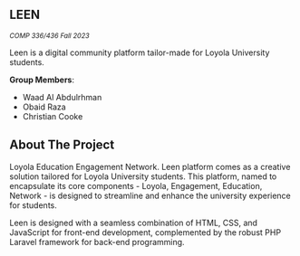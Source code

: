 ## LEEN

<sub>_COMP 336/436 Fall 2023_</sub>

Leen is a digital community platform tailor-made for Loyola University students.

**Group Members**:
- Waad Al Abdulrhman
- Obaid Raza
- Christian Cooke


## About The Project

Loyola Education Engagement Network.
Leen platform comes as a creative solution tailored for Loyola University students. 
This platform, named to encapsulate its core components - Loyola, Engagement, Education, Network - is designed to streamline and enhance the university experience for students.

Leen is designed with a seamless combination of HTML, CSS, and JavaScript for front-end development, complemented by the robust PHP Laravel framework for back-end programming.
